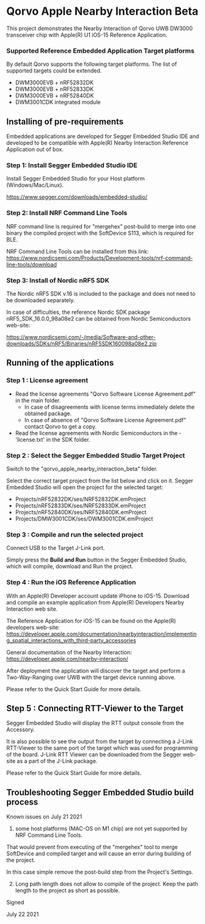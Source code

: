 # Qorvo Apple Nearby Interaction Beta

This project demonstrates the Nearby Interaction of Qorvo UWB DW3000 transceiver chip with Apple(R) U1 iOS-15 Reference Application.



### Supported Reference Embedded Application Target platforms

By default Qorvo supports the following target platforms. The list of supported targets could be extended.

- DWM3000EVB + nRF52832DK
- DWM3000EVB + nRF52833DK
- DWM3000EVB + nRF52840DK
- DWM3001CDK integrated module



## Installing of pre-requirements 

Embedded applications are developed for Segger Embedded Studio IDE and developed to be compatible with Apple(R) Nearby Interaction Reference Application out of box.



### Step 1: Install Segger Embedded Studio IDE

Install Segger Embedded Studio for your Host platform (Windows/Mac/Linux). 

https://www.segger.com/downloads/embedded-studio/



### Step 2: Install NRF Command Line Tools

NRF command line is required for "mergehex" post-build to merge into one binary the compiled project with the SoftDevice S113, which is required for BLE. 

NRF Command Line Tools can be installed from this link:
https://www.nordicsemi.com/Products/Development-tools/nrf-command-line-tools/download



### Step 3: Install of Nordic nRF5 SDK

The Nordic nRF5 SDK v.16 is included to the package and does not need to be downloaded separately.

In case of difficulties, the reference Nordic SDK package nRF5_SDK_16.0.0_98a08e2 can be obtained from Nordic Semiconductors web-site:

https://www.nordicsemi.com/-/media/Software-and-other-downloads/SDKs/nRF5/Binaries/nRF5SDK160098a08e2.zip



## Running of the applications



### Step 1 : License agreement

* Read the license agreements "Qorvo Software License Agreement.pdf" in the main folder. 
  * In case of disagreements with license terms immediately delete the obtained package.
  * In case of absence of "Qorvo Software License Agreement.pdf" contact Qorvo to get a copy.
* Read the license agreements with Nordic Semiconductors in the - 'license.txt' in the SDK folder.



### Step 2 : Select the Segger Embedded Studio Target Project

Switch to the "qorvo_apple_nearby_interaction_beta" folder. 

Select the correct target project from the list below and click on it. Segger Embedded Studio will open the project for the selected target:

* Projects/nRF52832DK/ses/NRF52832DK.emProject
* Projects/nRF52833DK/ses/NRF52833DK.emProject
* Projects/nRF52840DK/ses/NRF52840DK.emProject
* Projects/DMW3001CDK/ses/DWM3001CDK.emProject



### Step 3 : Compile and run the selected project

Connect USB to the Target J-Link port. 

Simply press the **Build and Run** button in the Segger Embedded Studio, which will compile, download and Run the project.



### Step 4 : Run the iOS Reference Application

With an Apple(R) Developer account update iPhone to iOS-15. Download and compile an example application from Apple(R) Developers Nearby Interaction web site.

The Reference Application for iOS-15 can be found on the Apple(R) developers web-site:
https://developer.apple.com/documentation/nearbyinteraction/implementing_spatial_interactions_with_third-party_accessories

General documentation of the Nearby Interaction:
https://developer.apple.com/nearby-interaction/



After deployment the application will discover the target and perform a Two-Way-Ranging over UWB with the target device running above.

Please refer to the Quick Start Guide for more details. 



## Step 5 : Connecting RTT-Viewer to the Target

Segger Embedded Studio will display the RTT output console from the Accessory. 

It is also possible to see the output from the target by connecting a J-Link RTT-Viewer to the same port of the target which was used for programming of the board.  J-Link RTT Viewer can be downloaded from the Segger web-site as a part of the J-Link package. 

Please refer to the Quick Start Guide for more details. 



## Troubleshooting Segger Embedded Studio build process

Known issues on July 21 2021

1. some host platforms (MAC-OS on M1 chip) are not yet supported by NRF Command Line Tools. 

That would prevent from executing of the "mergehex" tool to merge SoftDevice and compiled target and will cause an error during building of the project. 

In this case simple remove the post-build step from the Project's Settings. 



2. Long path length does not allow to compile of the project. Keep the path length to the project as short as possible.



Signed

July 22 2021